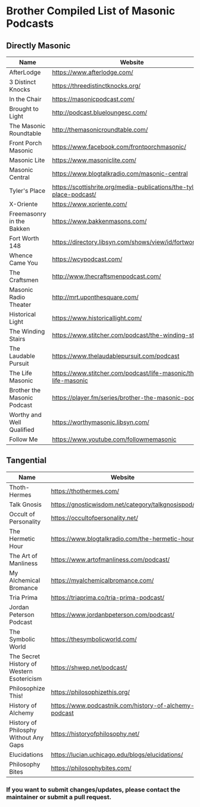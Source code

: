 # Brother Compiled List of Masonic Podcasts

## Directly Masonic
|Name|Website|Facebook|Youtube|Twitter|Other|
|---|---|---|---|---|---|
|AfterLodge|https://www.afterlodge.com/|-|-|-|-|
|3 Distinct Knocks|https://threedistinctknocks.org/|-|-|-|-|
|In the Chair|https://masonicpodcast.com/|-|-|-|-|
|Brought to Light|http://podcast.blueloungesc.com/|-|-|-|-|
|The Masonic Roundtable|http://themasonicroundtable.com/|-|-|-|-|
|Front Porch Masonic|https://www.facebook.com/frontporchmasonic/|-|-|-|-|
|Masonic Lite|https://www.masoniclite.com/|-|-|-|-|
|Masonic Central|https://www.blogtalkradio.com/masonic-central|-|-|-|-|
|Tyler's Place|https://scottishrite.org/media-publications/the-tylers-place-podcast/|-|-|-|-|
|X-Oriente|https://www.xoriente.com/|-|-|-|-|
|Freemasonry in the Bakken|https://www.bakkenmasons.com/|-|-|-|-|
|Fort Worth 148|https://directory.libsyn.com/shows/view/id/fortworth148|-|-|-|-|
|Whence Came You|https://wcypodcast.com/|-|-|-|-|
|The Craftsmen|http://www.thecraftsmenpodcast.com/|-|-|-|-|
|Masonic Radio Theater|http://mrt.uponthesquare.com/|-|-|-|-|
|Historical Light|https://www.historicallight.com/|-|-|-|-|
|The Winding Stairs|https://www.stitcher.com/podcast/the-winding-stairs|-|-|-|-|
|The Laudable Pursuit|https://www.thelaudablepursuit.com/podcast|-|-|-|-|
|The Life Masonic|https://www.stitcher.com/podcast/life-masonic/the-life-masonic|-|-|-|-|
|Brother the Masonic Podcast|https://player.fm/series/brother-the-masonic-podcast|-|-|-|-|
|Worthy and Well Qualified|https://worthymasonic.libsyn.com/|-|-|-|-|
|Follow Me|https://www.youtube.com/followmemasonic|-|https://www.youtube.com/followmemasonic|-|-|

## Tangential
|Name|Website|Facebook|Youtube|Twitter|Other|
|---|---|---|---|---|---|
|Thoth-Hermes|https://thothermes.com/|-|-|-|-|
|Talk Gnosis|https://gnosticwisdom.net/category/talkgnosispod/|-|-|-|-|
|Occult of Personality|https://occultofpersonality.net/|-|-|-|-|
|The Hermetic Hour|https://www.blogtalkradio.com/the-hermetic-hour|-|-|-|-|
|The Art of Manliness|https://www.artofmanliness.com/podcast/|-|-|-|-|
|My Alchemical Bromance|https://myalchemicalbromance.com/|-|-|-|-|
|Tria Prima|https://triaprima.co/tria-prima-podcast/|-|-|-|-|
|Jordan Peterson Podcast|https://www.jordanbpeterson.com/podcast/|-|-|-|-|
|The Symbolic World|https://thesymbolicworld.com/|-|-|-|-|
|The Secret History of Western Esotericism|https://shwep.net/podcast/|-|-|-|-|
|Philosophize This!|https://philosophizethis.org/|-|-|-|-|
|History of Alchemy|https://www.podcastnik.com/history-of-alchemy-podcast|-|-|-|-|
|History of Philosphy Without Any Gaps|https://historyofphilosophy.net/|-|-|-|-|
|Elucidations|https://lucian.uchicago.edu/blogs/elucidations/|-|-|-|-|
|Philosophy Bites|https://philosophybites.com/|-|-|-|-|



### If you want to submit changes/updates, please contact the maintainer or submit a pull request.
